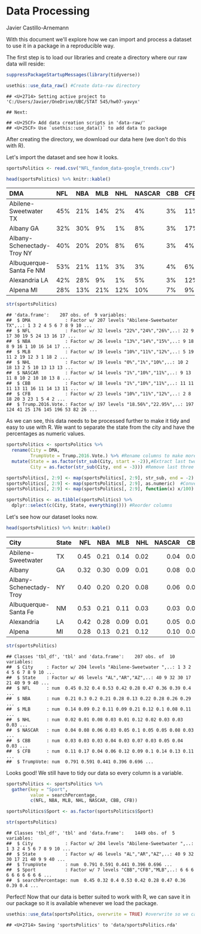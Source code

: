 Data Processing
================
Javier Castillo-Arnemann

With this document we'll explore how we can import and process a dataset to use it in a package in a reproducible way.

The first step is to load our libraries and create a directory where our raw data will reside:

``` r
suppressPackageStartupMessages(library(tidyverse))

usethis::use_data_raw() #Create data-raw directory
```

    ## <U+2714> Setting active project to 'C:/Users/Javier/OneDrive/UBC/STAT 545/hw07-yavyx'

    ## Next:

    ## <U+25CF> Add data creation scripts in 'data-raw/'
    ## <U+25CF> Use `usethis::use_data()` to add data to package

After creating the directory, we download our data here (we don't do this with R).

Let's import the dataset and see how it looks.

``` r
sportsPolitics <- read.csv("NFL_fandom_data-google_trends.csv")

head(sportsPolitics) %>% knitr::kable()
```

| DMA                        | NFL | NBA | MLB | NHL | NASCAR | CBB | CFB | Trump.2016.Vote. |
|:---------------------------|:----|:----|:----|:----|:-------|:----|:----|:-----------------|
| Abilene-Sweetwater TX      | 45% | 21% | 14% | 2%  | 4%     | 3%  | 11% | 79.13%           |
| Albany GA                  | 32% | 30% | 9%  | 1%  | 8%     | 3%  | 17% | 59.12%           |
| Albany-Schenectady-Troy NY | 40% | 20% | 20% | 8%  | 6%     | 3%  | 4%  | 44.11%           |
| Albuquerque-Santa Fe NM    | 53% | 21% | 11% | 3%  | 3%     | 4%  | 6%  | 39.58%           |
| Alexandria LA              | 42% | 28% | 9%  | 1%  | 5%     | 3%  | 12% | 69.64%           |
| Alpena MI                  | 28% | 13% | 21% | 12% | 10%    | 7%  | 9%  | 63.61%           |

``` r
str(sportsPolitics)
```

    ## 'data.frame':    207 obs. of  9 variables:
    ##  $ DMA             : Factor w/ 207 levels "Abilene-Sweetwater TX",..: 1 3 2 4 5 6 7 8 9 10 ...
    ##  $ NFL             : Factor w/ 32 levels "22%","24%","26%",..: 22 9 17 30 19 5 24 13 16 17 ...
    ##  $ NBA             : Factor w/ 26 levels "13%","14%","15%",..: 9 18 8 9 16 1 10 16 14 17 ...
    ##  $ MLB             : Factor w/ 19 levels "10%","11%","12%",..: 5 19 11 2 19 12 3 1 18 2 ...
    ##  $ NHL             : Factor w/ 19 levels "0%","1%","10%",..: 10 2 18 13 2 5 10 13 13 13 ...
    ##  $ NASCAR          : Factor w/ 14 levels "1%","10%","11%",..: 9 13 11 8 10 2 10 10 13 8 ...
    ##  $ CBB             : Factor w/ 18 levels "1%","10%","11%",..: 11 11 11 13 11 16 11 14 13 11 ...
    ##  $ CFB             : Factor w/ 23 levels "10%","11%","12%",..: 2 8 18 20 3 23 1 5 4 2 ...
    ##  $ Trump.2016.Vote.: Factor w/ 197 levels "18.56%","22.95%",..: 197 124 41 25 176 145 196 53 82 26 ...

As we can see, this data needs to be processed further to make it tidy and easy to use with R. We want to separate the state from the city and have the percentages as numeric values.

``` r
sportsPolitics <- sportsPolitics %>%
  rename(City = DMA,
         TrumpVote = Trump.2016.Vote.) %>% #Rename columns to make more sense
  mutate(State = as.factor(str_sub(City, start = -2)),#Extract last two characters in string (state)
         City = as.factor(str_sub(City, end = -3))) #Remove last three charaters from city (State and space)

sportsPolitics[, 2:9] <- map(sportsPolitics[, 2:9], str_sub, end = -2) #Remove percentage signs
sportsPolitics[, 2:9] <- map(sportsPolitics[, 2:9], as.numeric)  #Convert to numeric elements
sportsPolitics[, 2:9] <- map(sportsPolitics[, 2:9], function(x) x/100) #Divide by 100

sportsPolitics <- as.tibble(sportsPolitics) %>%
  dplyr::select(c(City, State, everything())) #Reorder columns
```

Let's see how our dataset looks now.

``` r
head(sportsPolitics) %>% knitr::kable()
```

| City                    | State |   NFL|   NBA|   MLB|   NHL|  NASCAR|   CBB|   CFB|  TrumpVote|
|:------------------------|:------|-----:|-----:|-----:|-----:|-------:|-----:|-----:|----------:|
| Abilene-Sweetwater      | TX    |  0.45|  0.21|  0.14|  0.02|    0.04|  0.03|  0.11|     0.7913|
| Albany                  | GA    |  0.32|  0.30|  0.09|  0.01|    0.08|  0.03|  0.17|     0.5912|
| Albany-Schenectady-Troy | NY    |  0.40|  0.20|  0.20|  0.08|    0.06|  0.03|  0.04|     0.4411|
| Albuquerque-Santa Fe    | NM    |  0.53|  0.21|  0.11|  0.03|    0.03|  0.04|  0.06|     0.3958|
| Alexandria              | LA    |  0.42|  0.28|  0.09|  0.01|    0.05|  0.03|  0.12|     0.6964|
| Alpena                  | MI    |  0.28|  0.13|  0.21|  0.12|    0.10|  0.07|  0.09|     0.6361|

``` r
str(sportsPolitics)
```

    ## Classes 'tbl_df', 'tbl' and 'data.frame':    207 obs. of  10 variables:
    ##  $ City     : Factor w/ 204 levels "Abilene-Sweetwater ",..: 1 3 2 4 5 6 7 8 9 10 ...
    ##  $ State    : Factor w/ 46 levels "AL","AR","AZ",..: 40 9 32 30 17 21 40 9 9 40 ...
    ##  $ NFL      : num  0.45 0.32 0.4 0.53 0.42 0.28 0.47 0.36 0.39 0.4 ...
    ##  $ NBA      : num  0.21 0.3 0.2 0.21 0.28 0.13 0.22 0.28 0.26 0.29 ...
    ##  $ MLB      : num  0.14 0.09 0.2 0.11 0.09 0.21 0.12 0.1 0.08 0.11 ...
    ##  $ NHL      : num  0.02 0.01 0.08 0.03 0.01 0.12 0.02 0.03 0.03 0.03 ...
    ##  $ NASCAR   : num  0.04 0.08 0.06 0.03 0.05 0.1 0.05 0.05 0.08 0.03 ...
    ##  $ CBB      : num  0.03 0.03 0.03 0.04 0.03 0.07 0.03 0.05 0.04 0.03 ...
    ##  $ CFB      : num  0.11 0.17 0.04 0.06 0.12 0.09 0.1 0.14 0.13 0.11 ...
    ##  $ TrumpVote: num  0.791 0.591 0.441 0.396 0.696 ...

Looks good! We still have to tidy our data so every column is a variable.

``` r
sportsPolitics <- sportsPolitics %>%
  gather(key = "Sport", 
         value = searchPercentage, 
         c(NFL, NBA, MLB, NHL, NASCAR, CBB, CFB))

sportsPolitics$Sport <- as.factor(sportsPolitics$Sport)

str(sportsPolitics)
```

    ## Classes 'tbl_df', 'tbl' and 'data.frame':    1449 obs. of  5 variables:
    ##  $ City            : Factor w/ 204 levels "Abilene-Sweetwater ",..: 1 3 2 4 5 6 7 8 9 10 ...
    ##  $ State           : Factor w/ 46 levels "AL","AR","AZ",..: 40 9 32 30 17 21 40 9 9 40 ...
    ##  $ TrumpVote       : num  0.791 0.591 0.441 0.396 0.696 ...
    ##  $ Sport           : Factor w/ 7 levels "CBB","CFB","MLB",..: 6 6 6 6 6 6 6 6 6 6 ...
    ##  $ searchPercentage: num  0.45 0.32 0.4 0.53 0.42 0.28 0.47 0.36 0.39 0.4 ...

Perfect! Now that our data is better suited to work with R, we can save it in our package so it is available whenever we load the package.

``` r
usethis::use_data(sportsPolitics, overwrite = TRUE) #overwrite so we can ovewrite the existing file after making changes
```

    ## <U+2714> Saving 'sportsPolitics' to 'data/sportsPolitics.rda'
